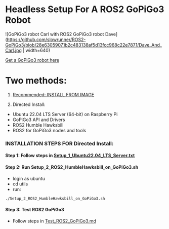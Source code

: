 # Headless Setup For A ROS2 GoPiGo3 Robot

![GoPiGo3 robot Carl with ROS2 GoPiGo3 robot Dave](https://github.com/slowrunner/ROS2-GoPiGo3/blob/28e63059071b2c483138af5d13fcc968c22e7871/Dave_And_Carl.jpg | width=640)

[Get a GoPiGo3 robot here](https://gopigo.io/gopigo-core/)  

# Two methods:  
1) [Recommended: INSTALL FROM IMAGE](https://github.com/slowrunner/ROS2-GoPiGo3/blob/v4/INSTALL_FROM_IMAGE.md) 

2) Directed Install:  
  - Ubuntu 22.04 LTS Server (64-bit) on Raspberry Pi  
  - GoPiGo3 API and Drivers  
  - ROS2 Humble Hawksbill  
  - ROS2 for GoPiGo3 nodes and tools  

### INSTALLATION STEPS FOR Directed Install:  

#### Step 1: Follow steps in [Setup_1_Ubuntu22.04_LTS_Server.txt](Setup_1_Ubuntu22.04_LTS_Server.txt)

#### Step 2: Run Setup_2_ROS2_HumbleHawksbill_on_GoPiGo3.sh
- login as ubuntu
- cd utils
- run:  
```
./Setup_2_ROS2_HumbleHawksbill_on_GoPiGo3.sh
```

#### Step 3: Test ROS2 GoPiGo3  
- Follow steps in [Test_ROS2_GoPiGo3.md](https://github.com/slowrunner/ROS2-GoPiGo3/blob/v4/Test_ROS2_GoPiGo3.md)

  
